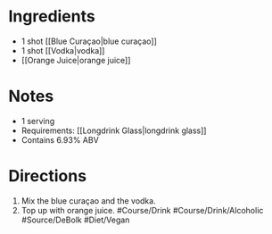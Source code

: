 # Ingredients
- 1 shot [[Blue Curaçao|blue curaçao]]
- 1 shot [[Vodka|vodka]]
- [[Orange Juice|orange juice]]
# Notes
- 1 serving
- Requirements: [[Longdrink Glass|longdrink glass]]
- Contains 6.93% ABV
# Directions
1. Mix the blue curaçao and the vodka.
2. Top up with orange juice.
#Course/Drink #Course/Drink/Alcoholic #Source/DeBolk #Diet/Vegan  
